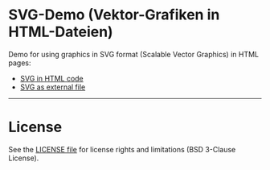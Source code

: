 # SVG-Demo (Vektor-Grafiken in HTML-Dateien)

Demo for using graphics in SVG format (Scalable Vector Graphics) in HTML pages:

* [SVG in HTML code](https://mdecker-mobilecomputing.github.io/SVG_Demo/Kreis_Eingebettet.html)
* [SVG as external file](https://mdecker-mobilecomputing.github.io/SVG_Demo/Kreis_ExterneDatei.html)


----
# License

See the [LICENSE file](LICENSE.md) for license rights and limitations (BSD 3-Clause License).
